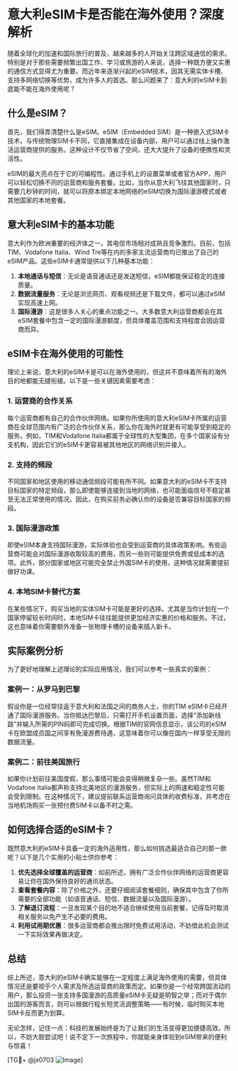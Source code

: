 # 意大利eSIM卡是否能在海外使用？深度解析

随着全球化的加速和国际旅行的普及，越来越多的人开始关注跨区域通信的需求。特别是对于那些需要频繁出国工作、学习或旅游的人来说，选择一种既方便又实惠的通信方式显得尤为重要。而近年来逐渐兴起的eSIM技术，因其无需实体卡槽、支持多网络切换等优势，成为许多人的首选。那么问题来了：意大利的eSIM卡到底能不能在海外使用呢？

## 什么是eSIM？

首先，我们得弄清楚什么是eSIM。eSIM（Embedded SIM）是一种嵌入式SIM卡技术，与传统物理SIM卡不同，它直接集成在设备内部，用户可以通过线上操作激活运营商提供的服务。这种设计不仅节省了空间，还大大提升了设备的便携性和灵活性。

eSIM的最大亮点在于它的可编程性。通过手机上的设置菜单或者官方APP，用户可以轻松切换不同的运营商和服务套餐。比如，当你从意大利飞往其他国家时，只需要几秒钟的时间，就可以将原本绑定本地网络的eSIM切换为国际漫游模式或者其他国家的本地套餐。

## 意大利eSIM卡的基本功能

意大利作为欧洲重要的经济体之一，其电信市场相对成熟且竞争激烈。目前，包括TIM、Vodafone Italia、Wind Tre等在内的多家主流运营商均已推出了自己的eSIM产品。这些eSIM卡通常提供以下几种基本功能：

1. **本地通话与短信**：无论是语音通话还是发送短信，eSIM都能保证稳定的连接质量。
2. **数据流量服务**：无论是浏览网页、观看视频还是下载文件，都可以通过eSIM实现高速上网。
3. **国际漫游**：这是很多人关心的重点功能之一。大多数意大利运营商都会在其eSIM套餐中包含一定的国际漫游额度，但具体覆盖范围和支持程度会因运营商而异。

## eSIM卡在海外使用的可能性

理论上来说，意大利的eSIM卡是可以在海外使用的，但这并不意味着所有的海外目的地都能无缝衔接。以下是一些关键因素需要考虑：

### 1. **运营商的合作关系**
   每个运营商都有自己的合作伙伴网络。如果你所使用的意大利eSIM卡所属的运营商在全球范围内有广泛的合作伙伴关系，那么你在海外时就更有可能享受到稳定的服务。例如，TIM和Vodafone Italia都属于全球性的大型集团，在多个国家设有分支机构，因此它们的eSIM卡更容易被其他地区的网络识别并接入。

### 2. **支持的频段**
   不同国家和地区使用的移动通信频段可能有所不同。如果意大利的eSIM卡不支持目标国家的特定频段，那么即使能够连接到当地的网络，也可能面临信号不稳定甚至无法正常使用的情况。因此，在购买前务必确认你的设备是否兼容目标国家的频段。

### 3. **国际漫游政策**
   即使eSIM本身支持国际漫游，实际体验也会受到运营商的具体政策影响。有些运营商可能会对国际漫游收取较高的费用，而另一些则可能提供免费或低成本的选项。此外，部分国家或地区可能完全禁止外国SIM卡的使用，这种情况就需要提前做好功课。

### 4. **本地SIM卡替代方案**
   在某些情况下，购买当地的实体SIM卡可能是更好的选择。尤其是当你计划在一个国家停留较长时间时，本地SIM卡往往能提供更加经济实惠的价格和服务。不过，这也意味着你需要额外准备一张物理卡槽的设备来插入新卡。

## 实际案例分析

为了更好地理解上述理论的实际应用情况，我们可以参考一些真实的案例：

### 案例一：从罗马到巴黎
假设你是一位经常往返于意大利和法国之间的商务人士，你的TIM eSIM卡已经开通了国际漫游服务。当你抵达巴黎后，只需打开手机设置页面，选择“添加新线路”并输入所需的PIN码即可完成切换。根据TIM的官网信息显示，该公司的eSIM卡在欧盟成员国之间享有免漫游费待遇，这意味着你可以像在国内一样享受无限的数据流量。

### 案例二：前往美国旅行
如果你计划前往美国度假，那么事情可能会变得稍微复杂一些。虽然TIM和Vodafone Italia都声称支持北美地区的漫游服务，但实际上的网速和稳定性可能会受到限制。在这种情况下，建议提前联系运营商询问具体的收费标准，并考虑在当地机场购买一张预付费SIM卡以备不时之需。

## 如何选择合适的eSIM卡？

既然意大利的eSIM卡具备一定的海外适用性，那么如何挑选最适合自己的那一款呢？以下是几个实用的小贴士供你参考：

1. **优先选择全球覆盖的运营商**：如前所述，拥有广泛合作伙伴网络的运营商更容易让你在国外保持良好的通讯状态。
2. **查看套餐内容**：除了价格之外，还要仔细阅读套餐细则，确保其中包含了你所需要的全部功能（如语音通话、短信、数据流量以及国际漫游）。
3. **了解退订流程**：一旦发现某个目的地不适合继续使用当前套餐，记得及时取消相关服务以免产生不必要的费用。
4. **利用试用期优惠**：很多运营商都会推出限时免费试用活动，不妨借此机会测试一下实际效果再做决定。

## 总结

综上所述，意大利的eSIM卡确实能够在一定程度上满足海外使用的需要，但具体情况还是要视乎个人需求及所选运营商的政策而定。如果你是一个经常跨国流动的用户，那么投资一张支持多国漫游的高质量eSIM卡无疑是明智之举；而对于偶尔出国的游客而言，则可以根据行程长短灵活调整策略——有时候，临时购买本地SIM卡反而更为划算。

无论怎样，记住一点：科技的发展始终是为了让我们的生活变得更加便捷高效。所以，不妨大胆尝试吧！说不定下一次旅程中，你就能亲身体验到eSIM带来的便利与惊喜！

[TG💪+ @jx0703 ![Image](https://github.com/user-attachments/assets/dbca1d08-cadb-493c-b0ec-ad6f7a83f270)]